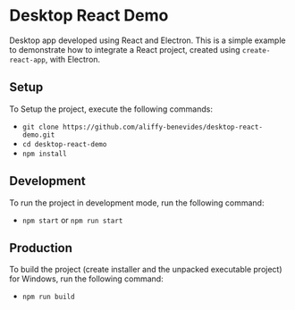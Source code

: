 # Desktop React Demo
Desktop app developed using React and Electron. This is a simple example to demonstrate how to integrate a React project, created using `create-react-app`, with Electron. 

## Setup
To Setup the project, execute the following commands:
  - `git clone https://github.com/aliffy-benevides/desktop-react-demo.git`
  - `cd desktop-react-demo`
  - `npm install`

## Development
To run the project in development mode, run the following command:
  - `npm start` or `npm run start`

## Production
To build the project (create installer and the unpacked executable project) for Windows, run the following command:
 - `npm run build`
